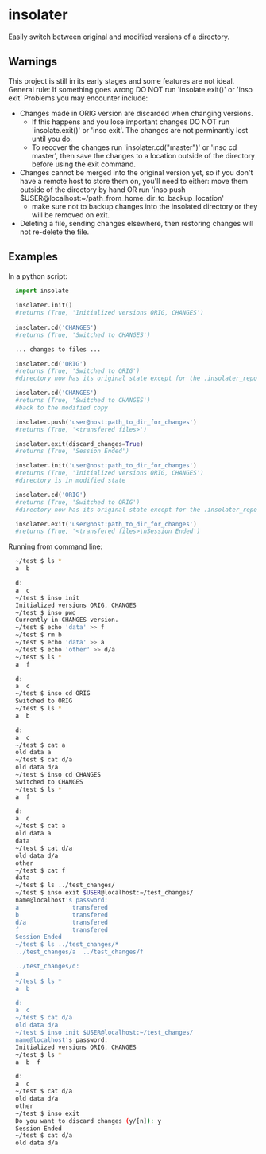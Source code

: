 insolater
=========

Easily switch between original and modified versions of a directory.


Warnings
--------
This project is still in its early stages and some features are not ideal.
General rule: If something goes wrong DO NOT run 'insolate.exit()' or 'inso exit'
Problems you may encounter include:
  - Changes made in ORIG version are discarded when changing versions.
    - If this happens and you lose important changes DO NOT run 'insolate.exit()'
      or 'inso exit'.  The changes are not perminantly lost until you do.
    - To recover the changes run 'insolater.cd("master")' or 'inso cd master', then save
      the changes to a location outside of the directory before using the exit command.
  - Changes cannot be merged into the original version yet, so if you don't have a remote
    host to store them on, you'll need to either: move them outside of the directory by hand
    OR run 'inso push $USER@localhost:~/path_from_home_dir_to_backup_location'
    - make sure not to backup changes into the insolated directory or they will be removed
      on exit.
  - Deleting a file, sending changes elsewhere, then restoring changes will not re-delete
    the file.

Examples
-------
In a python script:
```python
  import insolate
  
  insolater.init()
  #returns (True, 'Initialized versions ORIG, CHANGES')
  
  insolater.cd('CHANGES')
  #returns (True, 'Switched to CHANGES')

  ... changes to files ...

  insolater.cd('ORIG')
  #returns (True, 'Switched to ORIG')
  #directory now has its original state except for the .insolater_repo

  insolater.cd('CHANGES')
  #returns (True, 'Switched to CHANGES')
  #back to the modified copy

  insolater.push('user@host:path_to_dir_for_changes')
  #returns (True, '<transfered files>')

  insolater.exit(discard_changes=True)
  #returns (True, 'Session Ended')

  insolater.init('user@host:path_to_dir_for_changes')
  #returns (True, 'Initialized versions ORIG, CHANGES')
  #directory is in modified state

  insolater.cd('ORIG')
  #returns (True, 'Switched to ORIG')
  #directory now has its original state except for the .insolater_repo

  insolater.exit('user@host:path_to_dir_for_changes')
  #returns (True, '<transfered files>\nSession Ended')
````

Running from command line:
```bash
  ~/test $ ls *
  a  b

  d:
  a  c
  ~/test $ inso init
  Initialized versions ORIG, CHANGES
  ~/test $ inso pwd
  Currently in CHANGES version.
  ~/test $ echo 'data' >> f
  ~/test $ rm b
  ~/test $ echo 'data' >> a
  ~/test $ echo 'other' >> d/a
  ~/test $ ls *
  a  f

  d:
  a  c
  ~/test $ inso cd ORIG
  Switched to ORIG
  ~/test $ ls *
  a  b

  d:
  a  c
  ~/test $ cat a
  old data a
  ~/test $ cat d/a
  old data d/a
  ~/test $ inso cd CHANGES
  Switched to CHANGES
  ~/test $ ls *
  a  f

  d:
  a  c
  ~/test $ cat a
  old data a
  data
  ~/test $ cat d/a
  old data d/a
  other
  ~/test $ cat f
  data
  ~/test $ ls ../test_changes/
  ~/test $ inso exit $USER@localhost:~/test_changes/
  name@localhost's password:
  a               transfered
  b               transfered
  d/a             transfered
  f               transfered
  Session Ended
  ~/test $ ls ../test_changes/*
  ../test_changes/a  ../test_changes/f

  ../test_changes/d:
  a
  ~/test $ ls *
  a  b

  d:
  a  c
  ~/test $ cat d/a
  old data d/a
  ~/test $ inso init $USER@localhost:~/test_changes/
  name@localhost's password:
  Initialized versions ORIG, CHANGES
  ~/test $ ls *
  a  b  f

  d:
  a  c
  ~/test $ cat d/a
  old data d/a
  other
  ~/test $ inso exit
  Do you want to discard changes (y/[n]): y
  Session Ended
  ~/test $ cat d/a
  old data d/a
````
